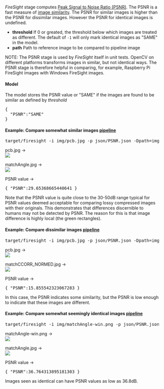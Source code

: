 _FireSight_ stage computes [Peak Signal to Noise Ratio (PSNR)](http://en.wikipedia.org/wiki/Peak_signal-to-noise_ratio). The PSNR is a fast measure of [image similarity](http://docs.opencv.org/doc/tutorials/highgui/video-input-psnr-ssim/video-input-psnr-ssim.html#image-similarity-psnr-and-ssim). The PSNR for similar images is higher than the PSNR for dissimilar images. However the PSNR for identical images is undefined. 

* **threshold** If 0 or greated, the threshold below which images are treated as different. The default of `-1` will only mark identical images as "SAME" in the model.
* **path** Path to reference image to be compared to pipeline image

NOTE: The PSNR stage is used by _FireSight_ itself in unit tests. OpenCV on different platforms transforms images in similar, but not identical ways. The PSNR stage is therefore helpful in comparing, for example, Raspberry Pi FireSight images with Windows FireSight images.

#### Model
The model stores the PSNR value or "SAME" if the images are found to be similar as defined by _threshold_
<pre>
{
  "PSNR":"SAME"
}
</pre>

#### Example: Compare somewhat similar images [pipeline]()
<pre>target/firesight -i img/pcb.jpg -p json/PSNR.json -Dpath=img/matchAngle.jpg</pre>
pcb.jpg &rarr; <br>
<img src="https://github.com/firepick1/FireSight/blob/master/img/pcb.jpg?raw=true">

matchAngle.jpg &rarr; <br>
<img src="https://github.com/firepick1/FireSight/blob/master/img/matchAngle.jpg?raw=true"> 

PSNR value &rarr; <br>
<pre>{ "PSNR":29.65368665440641 }</pre>

Note that the PSNR value is quite close to the 30-50dB range typical for PSNR values deemed acceptable for comparing lossy compressed images with their originals. This demonstrates that differences discernible to humans may not be detected by PSNR. The reason for this is that image difference is highly local (the green rectangles).

#### Example: Compare dissimilar images [pipeline]()
<pre>target/firesight -i img/pcb.jpg -p json/PSNR.json -Dpath=img/matchCCORR_NORMED.jpg</pre>
pcb.jpg &rarr; <br>
<img src="https://github.com/firepick1/FireSight/blob/master/img/pcb.jpg?raw=true">

matchCCORR_NORMED.jpg &rarr; <br>
<img src="https://github.com/firepick1/FireSight/blob/master/img/matchCCORR_NORMED.jpg?raw=true"> 

PSNR value &rarr; <br>
<pre>{ "PSNR":15.855542323067283 }</pre>

In this case, the PSNR indicates some similarity, but the PSNR is low enough to indicate that these images are different.

#### Example: Compare somewhat seemingly identical images [pipeline]()
<pre>target/firesight -i img/matchAngle-win.png -p json/PSNR.json -Dpath=img/matchAngle.jpg</pre>
matchAngle-win.png &rarr; <br>
<img src="https://github.com/firepick1/FireSight/blob/master/img/matchAngle-win.png?raw=true">

matchAngle.jpg &rarr; <br>
<img src="https://github.com/firepick1/FireSight/blob/master/img/matchAngle.jpg?raw=true"> 

PSNR value &rarr; <br>
<pre>{ "PSNR":36.764313895181303 }</pre>

Images seen as identical can have PSNR values as low as 36.8dB.

